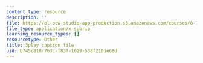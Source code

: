 ```yaml
---
content_type: resource
description: ''
file: https://ol-ocw-studio-app-production.s3.amazonaws.com/courses/8-701-introduction-to-nuclear-and-particle-physics-fall-2020/b745c818763cf83f1629538f2161e68d_-WIAoAG4SyA.srt
file_type: application/x-subrip
learning_resource_types: []
resourcetype: Other
title: 3play caption file
uid: b745c818-763c-f83f-1629-538f2161e68d
---
```

